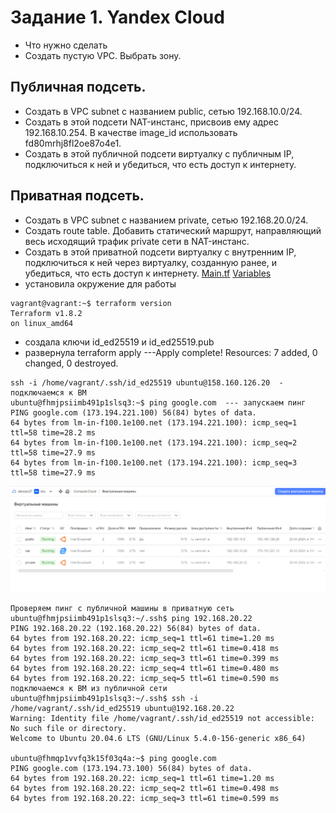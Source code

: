 # Задание 1. Yandex Cloud
- Что нужно сделать
- Создать пустую VPC. Выбрать зону.
## Публичная подсеть.
- Создать в VPC subnet с названием public, сетью 192.168.10.0/24.
- Создать в этой подсети NAT-инстанс, присвоив ему адрес 192.168.10.254. В качестве image_id использовать fd80mrhj8fl2oe87o4e1.
- Создать в этой публичной подсети виртуалку с публичным IP, подключиться к ней и убедиться, что есть доступ к интернету.
## Приватная подсеть.
- Создать в VPC subnet с названием private, сетью 192.168.20.0/24.
- Создать route table. Добавить статический маршрут, направляющий весь исходящий трафик private сети в NAT-инстанс.
- Создать в этой приватной подсети виртуалку с внутренним IP, подключиться к ней через виртуалку, созданную ранее, и убедиться, что есть доступ к интернету.
  [Main.tf](https://github.com/EVolgina/Yandex-Cloud-1/blob/main/main.tf) [Variables](https://github.com/EVolgina/Yandex-Cloud-1/blob/main/variables.tf)
- установила окружение для работы
```
vagrant@vagrant:~$ terraform version
Terraform v1.8.2
on linux_amd64
```
- создала ключи id_ed25519 и id_ed25519.pub
- развернула terraform apply  ---Apply complete! Resources: 7 added, 0 changed, 0 destroyed.
```
ssh -i /home/vagrant/.ssh/id_ed25519 ubuntu@158.160.126.20  - подключаемся к ВМ
ubuntu@fhmjpsiimb491p1slsq3:~$ ping google.com  --- запускаем пинг
PING google.com (173.194.221.100) 56(84) bytes of data.
64 bytes from lm-in-f100.1e100.net (173.194.221.100): icmp_seq=1 ttl=58 time=28.2 ms
64 bytes from lm-in-f100.1e100.net (173.194.221.100): icmp_seq=2 ttl=58 time=27.9 ms
64 bytes from lm-in-f100.1e100.net (173.194.221.100): icmp_seq=3 ttl=58 time=27.9 ms
```
![VM](https://github.com/EVolgina/Yandex-Cloud-1/blob/main/VM.PNG)

```
Проверяем пинг с публичной машины в приватную сеть
ubuntu@fhmjpsiimb491p1slsq3:~/.ssh$ ping 192.168.20.22
PING 192.168.20.22 (192.168.20.22) 56(84) bytes of data.
64 bytes from 192.168.20.22: icmp_seq=1 ttl=61 time=1.20 ms
64 bytes from 192.168.20.22: icmp_seq=2 ttl=61 time=0.418 ms
64 bytes from 192.168.20.22: icmp_seq=3 ttl=61 time=0.399 ms
64 bytes from 192.168.20.22: icmp_seq=4 ttl=61 time=0.480 ms
64 bytes from 192.168.20.22: icmp_seq=5 ttl=61 time=0.590 ms
подключаемся к ВМ из публичной сети
ubuntu@fhmjpsiimb491p1slsq3:~/.ssh$ ssh -i /home/vagrant/.ssh/id_ed25519 ubuntu@192.168.20.22
Warning: Identity file /home/vagrant/.ssh/id_ed25519 not accessible: No such file or directory.
Welcome to Ubuntu 20.04.6 LTS (GNU/Linux 5.4.0-156-generic x86_64)

ubuntu@fhmqp1vvfq3k15f03q4a:~$ ping google.com
PING google.com (173.194.73.100) 56(84) bytes of data.
64 bytes from 192.168.20.22: icmp_seq=1 ttl=61 time=1.20 ms
64 bytes from 192.168.20.22: icmp_seq=2 ttl=61 time=0.498 ms
64 bytes from 192.168.20.22: icmp_seq=3 ttl=61 time=0.599 ms
```

